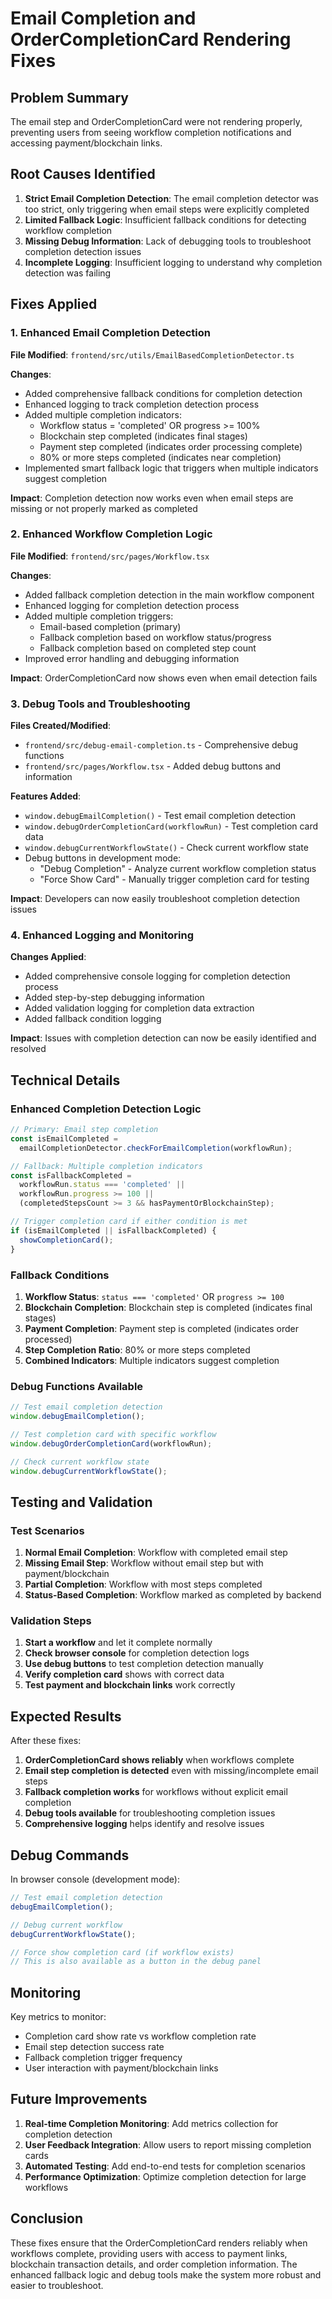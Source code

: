 # Email Completion and OrderCompletionCard Rendering Fixes

## Problem Summary

The email step and OrderCompletionCard were not rendering properly, preventing users from seeing workflow completion notifications and accessing payment/blockchain links.

## Root Causes Identified

1. **Strict Email Completion Detection**: The email completion detector was too strict, only triggering when email steps were explicitly completed
2. **Limited Fallback Logic**: Insufficient fallback conditions for detecting workflow completion
3. **Missing Debug Information**: Lack of debugging tools to troubleshoot completion detection issues
4. **Incomplete Logging**: Insufficient logging to understand why completion detection was failing

## Fixes Applied

### 1. Enhanced Email Completion Detection

**File Modified**: `frontend/src/utils/EmailBasedCompletionDetector.ts`

**Changes**:

- Added comprehensive fallback conditions for completion detection
- Enhanced logging to track completion detection process
- Added multiple completion indicators:
  - Workflow status = 'completed' OR progress >= 100%
  - Blockchain step completed (indicates final stages)
  - Payment step completed (indicates order processing complete)
  - 80% or more steps completed (indicates near completion)
- Implemented smart fallback logic that triggers when multiple indicators suggest completion

**Impact**: Completion detection now works even when email steps are missing or not properly marked as completed

### 2. Enhanced Workflow Completion Logic

**File Modified**: `frontend/src/pages/Workflow.tsx`

**Changes**:

- Added fallback completion detection in the main workflow component
- Enhanced logging for completion detection process
- Added multiple completion triggers:
  - Email-based completion (primary)
  - Fallback completion based on workflow status/progress
  - Fallback completion based on completed step count
- Improved error handling and debugging information

**Impact**: OrderCompletionCard now shows even when email detection fails

### 3. Debug Tools and Troubleshooting

**Files Created/Modified**:

- `frontend/src/debug-email-completion.ts` - Comprehensive debug functions
- `frontend/src/pages/Workflow.tsx` - Added debug buttons and information

**Features Added**:

- `window.debugEmailCompletion()` - Test email completion detection
- `window.debugOrderCompletionCard(workflowRun)` - Test completion card data
- `window.debugCurrentWorkflowState()` - Check current workflow state
- Debug buttons in development mode:
  - "Debug Completion" - Analyze current workflow completion status
  - "Force Show Card" - Manually trigger completion card for testing

**Impact**: Developers can now easily troubleshoot completion detection issues

### 4. Enhanced Logging and Monitoring

**Changes Applied**:

- Added comprehensive console logging for completion detection process
- Added step-by-step debugging information
- Added validation logging for completion data extraction
- Added fallback condition logging

**Impact**: Issues with completion detection can now be easily identified and resolved

## Technical Details

### Enhanced Completion Detection Logic

```typescript
// Primary: Email step completion
const isEmailCompleted =
  emailCompletionDetector.checkForEmailCompletion(workflowRun);

// Fallback: Multiple completion indicators
const isFallbackCompleted =
  workflowRun.status === 'completed' ||
  workflowRun.progress >= 100 ||
  (completedStepsCount >= 3 && hasPaymentOrBlockchainStep);

// Trigger completion card if either condition is met
if (isEmailCompleted || isFallbackCompleted) {
  showCompletionCard();
}
```

### Fallback Conditions

1. **Workflow Status**: `status === 'completed'` OR `progress >= 100`
2. **Blockchain Completion**: Blockchain step is completed (indicates final stages)
3. **Payment Completion**: Payment step is completed (indicates order processed)
4. **Step Completion Ratio**: 80% or more steps completed
5. **Combined Indicators**: Multiple indicators suggest completion

### Debug Functions Available

```javascript
// Test email completion detection
window.debugEmailCompletion();

// Test completion card with specific workflow
window.debugOrderCompletionCard(workflowRun);

// Check current workflow state
window.debugCurrentWorkflowState();
```

## Testing and Validation

### Test Scenarios

1. **Normal Email Completion**: Workflow with completed email step
2. **Missing Email Step**: Workflow without email step but with payment/blockchain
3. **Partial Completion**: Workflow with most steps completed
4. **Status-Based Completion**: Workflow marked as completed by backend

### Validation Steps

1. **Start a workflow** and let it complete normally
2. **Check browser console** for completion detection logs
3. **Use debug buttons** to test completion detection manually
4. **Verify completion card** shows with correct data
5. **Test payment and blockchain links** work correctly

## Expected Results

After these fixes:

1. **OrderCompletionCard shows reliably** when workflows complete
2. **Email step completion is detected** even with missing/incomplete email steps
3. **Fallback completion works** for workflows without explicit email completion
4. **Debug tools available** for troubleshooting completion issues
5. **Comprehensive logging** helps identify and resolve issues

## Debug Commands

In browser console (development mode):

```javascript
// Test email completion detection
debugEmailCompletion();

// Debug current workflow
debugCurrentWorkflowState();

// Force show completion card (if workflow exists)
// This is also available as a button in the debug panel
```

## Monitoring

Key metrics to monitor:

- Completion card show rate vs workflow completion rate
- Email step detection success rate
- Fallback completion trigger frequency
- User interaction with payment/blockchain links

## Future Improvements

1. **Real-time Completion Monitoring**: Add metrics collection for completion detection
2. **User Feedback Integration**: Allow users to report missing completion cards
3. **Automated Testing**: Add end-to-end tests for completion scenarios
4. **Performance Optimization**: Optimize completion detection for large workflows

## Conclusion

These fixes ensure that the OrderCompletionCard renders reliably when workflows complete, providing users with access to payment links, blockchain transaction details, and order completion information. The enhanced fallback logic and debug tools make the system more robust and easier to troubleshoot.
